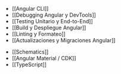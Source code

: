 
- [[Angular CLI]]
- [[Debugging Angular y DevTools]]
- [[Testing Unitario y End-to-End]]
- [[Build y Despliegue Angular]]
- [[Linting y Formateo]]
- [[Actualizaciones y Migraciones Angular]]
+ [[Schematics]]
+ [[Angular Material / CDK]]
+ [[TypeScript]]